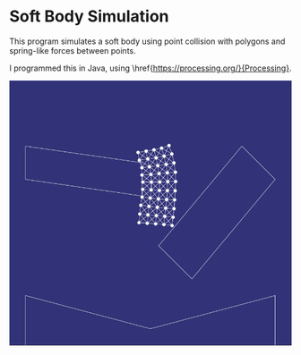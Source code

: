 # Soft Body Simulation

This program simulates a soft body using point collision with polygons and spring-like forces between points.

I programmed this in Java, using \href{https://processing.org/}{Processing}.

![Soft body simulation](images/softbodysimulation.png)